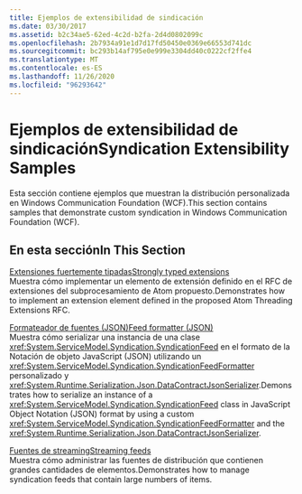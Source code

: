 ```yaml
---
title: Ejemplos de extensibilidad de sindicación
ms.date: 03/30/2017
ms.assetid: b2c34ae5-62ed-4c2d-b2fa-2d4d0802099c
ms.openlocfilehash: 2b7934a91e1d7d17fd50450e0369e66553d741dc
ms.sourcegitcommit: bc293b14af795e0e999e3304dd40c0222cf2ffe4
ms.translationtype: MT
ms.contentlocale: es-ES
ms.lasthandoff: 11/26/2020
ms.locfileid: "96293642"
---
```

# <a name="syndication-extensibility-samples"></a><span data-ttu-id="b3048-102">Ejemplos de extensibilidad de sindicación</span><span class="sxs-lookup"><span data-stu-id="b3048-102">Syndication Extensibility Samples</span></span>

<span data-ttu-id="b3048-103">Esta sección contiene ejemplos que muestran la distribución personalizada en Windows Communication Foundation (WCF).</span><span class="sxs-lookup"><span data-stu-id="b3048-103">This section contains samples that demonstrate custom syndication in Windows Communication Foundation (WCF).</span></span>  
  
## <a name="in-this-section"></a><span data-ttu-id="b3048-104">En esta sección</span><span class="sxs-lookup"><span data-stu-id="b3048-104">In This Section</span></span>  

 [<span data-ttu-id="b3048-105">Extensiones fuertemente tipadas</span><span class="sxs-lookup"><span data-stu-id="b3048-105">Strongly typed extensions</span></span>](strongly-typed-extensions-sample.md)  
 <span data-ttu-id="b3048-106">Muestra cómo implementar un elemento de extensión definido en el RFC de extensiones del subprocesamiento de Atom propuesto.</span><span class="sxs-lookup"><span data-stu-id="b3048-106">Demonstrates how to implement an extension element defined in the proposed Atom Threading Extensions RFC.</span></span>  
  
 [<span data-ttu-id="b3048-107">Formateador de fuentes (JSON)</span><span class="sxs-lookup"><span data-stu-id="b3048-107">Feed formatter (JSON)</span></span>](feed-formatter-json.md)  
 <span data-ttu-id="b3048-108">Muestra cómo serializar una instancia de una clase <xref:System.ServiceModel.Syndication.SyndicationFeed> en el formato de la Notación de objeto JavaScript (JSON) utilizando un <xref:System.ServiceModel.Syndication.SyndicationFeedFormatter> personalizado y <xref:System.Runtime.Serialization.Json.DataContractJsonSerializer>.</span><span class="sxs-lookup"><span data-stu-id="b3048-108">Demonstrates how to serialize an instance of a <xref:System.ServiceModel.Syndication.SyndicationFeed> class in JavaScript Object Notation (JSON) format by using a custom <xref:System.ServiceModel.Syndication.SyndicationFeedFormatter> and the <xref:System.Runtime.Serialization.Json.DataContractJsonSerializer>.</span></span>  
  
 [<span data-ttu-id="b3048-109">Fuentes de streaming</span><span class="sxs-lookup"><span data-stu-id="b3048-109">Streaming feeds</span></span>](streaming-feeds-sample.md)  
 <span data-ttu-id="b3048-110">Muestra cómo administrar las fuentes de distribución que contienen grandes cantidades de elementos.</span><span class="sxs-lookup"><span data-stu-id="b3048-110">Demonstrates how to manage syndication feeds that contain large numbers of items.</span></span>
